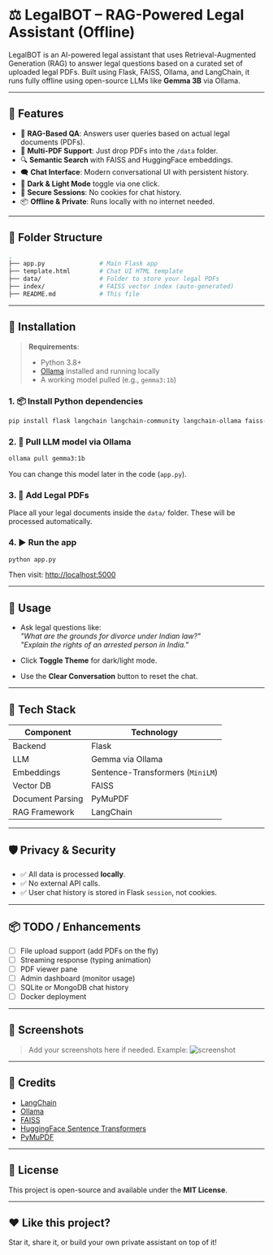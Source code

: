 
# ⚖️ LegalBOT – RAG-Powered Legal Assistant (Offline)

LegalBOT is an AI-powered legal assistant that uses Retrieval-Augmented Generation (RAG) to answer legal questions based on a curated set of uploaded legal PDFs. Built using Flask, FAISS, Ollama, and LangChain, it runs fully offline using open-source LLMs like **Gemma 3B** via Ollama.

---

## 🚀 Features

- 🧠 **RAG-Based QA**: Answers user queries based on actual legal documents (PDFs).
- 📄 **Multi-PDF Support**: Just drop PDFs into the `/data` folder.
- 🔍 **Semantic Search** with FAISS and HuggingFace embeddings.
- 🗨️ **Chat Interface**: Modern conversational UI with persistent history.
- 🎨 **Dark & Light Mode** toggle via one click.
- 🔐 **Secure Sessions**: No cookies for chat history.
- 📦 **Offline & Private**: Runs locally with no internet needed.

---

## 📁 Folder Structure

```bash
.
├── app.py               # Main Flask app
├── template.html        # Chat UI HTML template
├── data/                # Folder to store your legal PDFs
├── index/               # FAISS vector index (auto-generated)
├── README.md            # This file
```

---

## 🔧 Installation

> **Requirements**:
> - Python 3.8+
> - [Ollama](https://ollama.com) installed and running locally
> - A working model pulled (e.g., `gemma3:1b`)

### 1. 📦 Install Python dependencies

```bash
pip install flask langchain langchain-community langchain-ollama faiss-cpu sentence-transformers pymupdf
```

### 2. 🧠 Pull LLM model via Ollama

```bash
ollama pull gemma3:1b
```

You can change this model later in the code (`app.py`).

### 3. 📄 Add Legal PDFs

Place all your legal documents inside the `data/` folder. These will be processed automatically.

### 4. ▶️ Run the app

```bash
python app.py
```

Then visit: [http://localhost:5000](http://localhost:5000)

---

## 🌟 Usage

- Ask legal questions like:  
  *"What are the grounds for divorce under Indian law?"*  
  *"Explain the rights of an arrested person in India."*

- Click **Toggle Theme** for dark/light mode.
- Use the **Clear Conversation** button to reset the chat.

---

## 🧪 Tech Stack

| Component           | Technology                       |
|--------------------|----------------------------------|
| Backend            | Flask                            |
| LLM                | Gemma via Ollama                 |
| Embeddings         | Sentence-Transformers (`MiniLM`) |
| Vector DB          | FAISS                            |
| Document Parsing   | PyMuPDF                          |
| RAG Framework      | LangChain                        |

---

## 🛡️ Privacy & Security

- ✅ All data is processed **locally**.
- ✅ No external API calls.
- ✅ User chat history is stored in Flask `session`, not cookies.

---

## 📦 TODO / Enhancements

- [ ] File upload support (add PDFs on the fly)
- [ ] Streaming response (typing animation)
- [ ] PDF viewer pane
- [ ] Admin dashboard (monitor usage)
- [ ] SQLite or MongoDB chat history
- [ ] Docker deployment

---

## 📸 Screenshots

> Add your screenshots here if needed. Example:
> ![screenshot](./assets/demo.png)

---

## 🧠 Credits

- [LangChain](https://github.com/langchain-ai/langchain)
- [Ollama](https://ollama.com)
- [FAISS](https://github.com/facebookresearch/faiss)
- [HuggingFace Sentence Transformers](https://www.sbert.net/)
- [PyMuPDF](https://pymupdf.readthedocs.io/)

---

## 📜 License

This project is open-source and available under the **MIT License**.

---

## ❤️ Like this project?

Star it, share it, or build your own private assistant on top of it!
